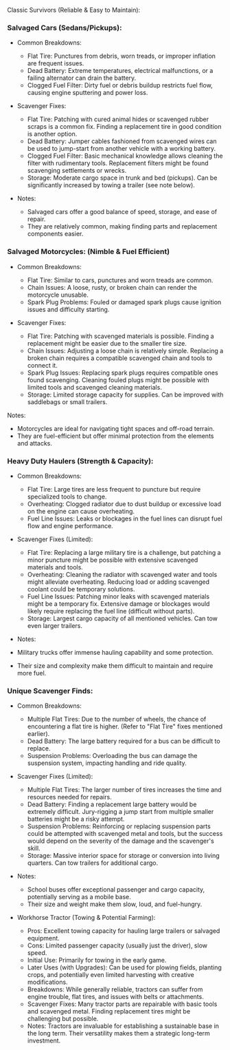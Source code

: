 Classic Survivors (Reliable & Easy to Maintain):



### Salvaged Cars (Sedans/Pickups):

- Common Breakdowns:
  - Flat Tire: Punctures from debris, worn treads, or improper inflation are frequent issues.
  - Dead Battery: Extreme temperatures, electrical malfunctions, or a failing alternator can drain the battery.
  - Clogged Fuel Filter: Dirty fuel or debris buildup restricts fuel flow, causing engine sputtering and power loss.

- Scavenger Fixes:
  - Flat Tire: Patching with cured animal hides or scavenged rubber scraps is a common fix. Finding a replacement tire in good condition is another option.
  - Dead Battery: Jumper cables fashioned from scavenged wires can be used to jump-start from another vehicle with a working battery.
  - Clogged Fuel Filter: Basic mechanical knowledge allows cleaning the filter with rudimentary tools. Replacement filters might be found scavenging settlements or wrecks.
  - Storage: Moderate cargo space in trunk and bed (pickups). Can be significantly increased by towing a trailer (see note below).

- Notes:
  - Salvaged cars offer a good balance of speed, storage, and ease of repair.
  - They are relatively common, making finding parts and replacement components easier.

### Salvaged Motorcycles: (Nimble & Fuel Efficient)

- Common Breakdowns:
  - Flat Tire: Similar to cars, punctures and worn treads are common.
  - Chain Issues: A loose, rusty, or broken chain can render the motorcycle unusable.
  - Spark Plug Problems: Fouled or damaged spark plugs cause ignition issues and difficulty starting.

- Scavenger Fixes:
  - Flat Tire: Patching with scavenged materials is possible. Finding a replacement might be easier due to the smaller tire size.
  - Chain Issues: Adjusting a loose chain is relatively simple. Replacing a broken chain requires a compatible scavenged chain and tools to connect it.
  - Spark Plug Issues: Replacing spark plugs requires compatible ones found scavenging. Cleaning fouled plugs might be possible with limited tools and scavenged cleaning materials.
  - Storage: Limited storage capacity for supplies. Can be improved with saddlebags or small trailers.

Notes:
  - Motorcycles are ideal for navigating tight spaces and off-road terrain.
  - They are fuel-efficient but offer minimal protection from the elements and attacks.

### Heavy Duty Haulers (Strength & Capacity):

- Common Breakdowns:
  - Flat Tire: Large tires are less frequent to puncture but require specialized tools to change.
  - Overheating: Clogged radiator due to dust buildup or excessive load on the engine can cause overheating.
  - Fuel Line Issues: Leaks or blockages in the fuel lines can disrupt fuel flow and engine performance.

- Scavenger Fixes (Limited):
  - Flat Tire: Replacing a large military tire is a challenge, but patching a minor puncture might be possible with extensive scavenged materials and tools.
  - Overheating: Cleaning the radiator with scavenged water and tools might alleviate overheating. Reducing load or adding scavenged coolant could be temporary solutions.
  - Fuel Line Issues: Patching minor leaks with scavenged materials might be a temporary fix. Extensive damage or blockages would likely require replacing the fuel line (difficult without parts).
  - Storage: Largest cargo capacity of all mentioned vehicles. Can tow even larger trailers.

 - Notes:
  - Military trucks offer immense hauling capability and some protection.
  - Their size and complexity make them difficult to maintain and require more fuel.

### Unique Scavenger Finds:

- Common Breakdowns:
  - Multiple Flat Tires: Due to the number of wheels, the chance of encountering a flat tire is higher. (Refer to "Flat Tire" fixes mentioned earlier).
  - Dead Battery: The large battery required for a bus can be difficult to replace.
  - Suspension Problems: Overloading the bus can damage the suspension system, impacting handling and ride quality.

- Scavenger Fixes (Limited):

  - Multiple Flat Tires: The larger number of tires increases the time and resources needed for repairs.
  - Dead Battery: Finding a replacement large battery would be extremely difficult. Jury-rigging a jump start from multiple smaller batteries might be a risky attempt.
  - Suspension Problems: Reinforcing or replacing suspension parts could be attempted with scavenged metal and tools, but the success would depend on the severity of the damage and the scavenger's skill.
  - Storage: Massive interior space for storage or conversion into living quarters. Can tow trailers for additional cargo.

- Notes:
  - School buses offer exceptional passenger and cargo capacity, potentially serving as a mobile base.
  - Their size and weight make them slow, loud, and fuel-hungry.

- Workhorse Tractor (Towing & Potential Farming):
  - Pros: Excellent towing capacity for hauling large trailers or salvaged equipment.
  - Cons: Limited passenger capacity (usually just the driver), slow speed.
  - Initial Use: Primarily for towing in the early game.
  - Later Uses (with Upgrades): Can be used for plowing fields, planting crops, and potentially even limited harvesting with creative modifications.
  - Breakdowns: While generally reliable, tractors can suffer from engine trouble, flat tires, and issues with belts or attachments.
  - Scavenger Fixes: Many tractor parts are repairable with basic tools and scavenged metal. Finding replacement tires might be challenging but possible.
  - Notes: Tractors are invaluable for establishing a sustainable base in the long term. Their versatility makes them a strategic long-term investment.